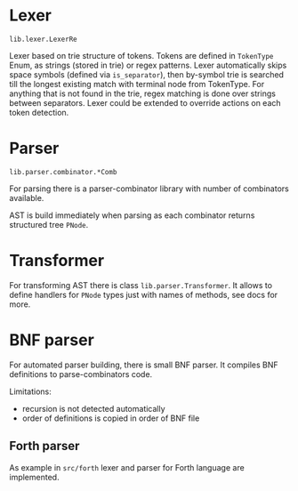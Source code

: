 # Lexer

`lib.lexer.LexerRe`

Lexer based on trie structure of tokens.
Tokens are defined in `TokenType` Enum, as strings (stored in trie) or regex patterns.
Lexer automatically skips space symbols (defined via `is_separator`),
then by-symbol trie is searched till the longest existing match with terminal node from TokenType.
For anything that is not found in the trie, regex matching is done over strings between separators.
Lexer could be extended to override actions on each token detection.

# Parser

`lib.parser.combinator.*Comb`

For parsing there is a parser-combinator library with number of combinators available.

AST is build immediately when parsing as each combinator returns structured tree `PNode`.

# Transformer

For transforming AST there is class `lib.parser.Transformer`.
It allows to define handlers for `PNode` types just with names of methods, see docs for more.

# BNF parser

For automated parser building, there is small BNF parser. It compiles BNF definitions to parse-combinators code.

Limitations:

- recursion is not detected automatically
- order of definitions is copied in order of BNF file

## Forth parser

As example in `src/forth` lexer and parser for Forth language are implemented.


